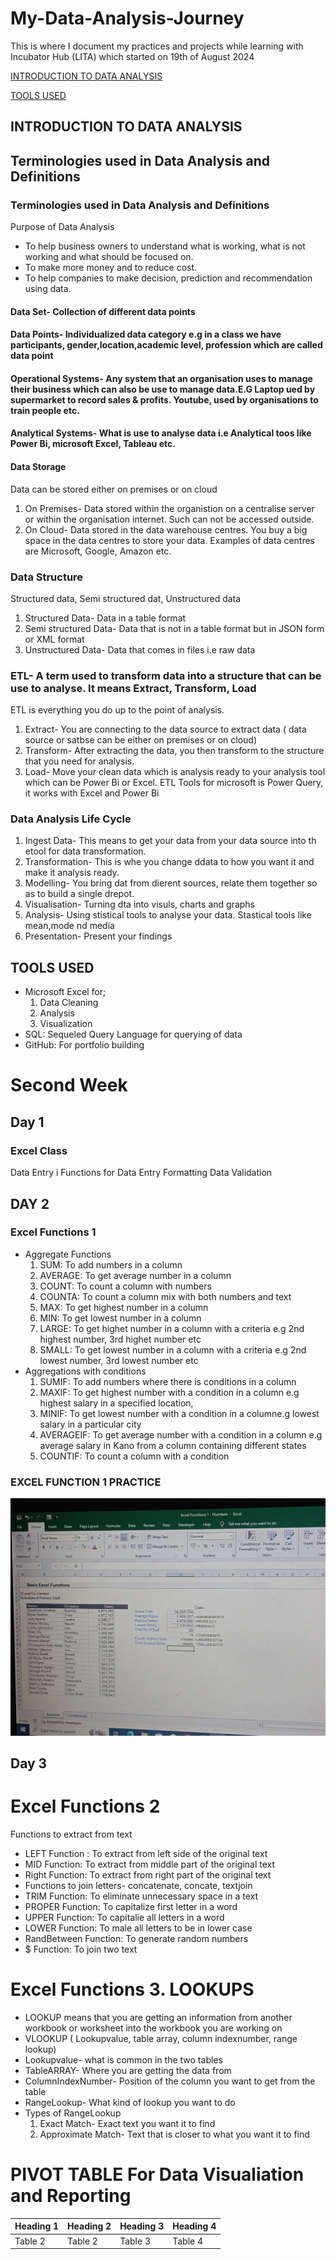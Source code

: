 # My-Data-Analysis-Journey

This is where I document my practices and projects  while learning with Incubator Hub (LITA) which started on 19th of August 2024

[INTRODUCTION TO DATA ANALYSIS](#introduction-to-data-analysis)

[TOOLS USED](#tools-used)

## INTRODUCTION TO DATA ANALYSIS
Terminologies used in Data Analysis and Definitions 
---
### Terminologies used in Data Analysis and Definitions 
  Purpose of Data Analysis
- To help business owners to understand what is working, what is not working and what should be focused on.
- To make more money and to reduce cost. 
- To help companies to make decision, prediction and recommendation using data.
#### Data Set- Collection of different data points
#### Data Points- Individualized data category e.g in a class we have participants, gender,location,academic level, profession which are called data point
#### Operational Systems- Any system that an organisation uses to manage their business which can also be use to manage data.E.G Laptop ued by supermarket to record sales & profits. Youtube, used by organisations to train people etc.
#### Analytical Systems- What is use to analyse data i.e Analytical toos like Power Bi, microsoft Excel, Tableau etc.
#### Data Storage
Data can be stored either on premises or on cloud
1. On Premises- Data stored within the organistion on a centralise server or within the organisation internet. Such can not be accessed outside.
2. On Cloud- Data stored in the data warehouse centres. You buy a big space in the data centres to store your data. Examples of data centres are Microsoft, Google, Amazon etc.
### Data Structure
Structured data, Semi structured dat, Unstructured data
1. Structured Data- Data in a table format
2. Semi structured Data- Data that is not in a table format but in JSON form or XML format
3. Unstructured Data- Data that comes in files i.e raw data
### ETL- A term used to transform data into a structure that can be use to analyse. It means Extract, Transform, Load
ETL is everything you do up to the point of analysis.
1. Extract- You are connecting to the data source to extract data ( data source or satbse can be either on premises or on cloud)
2. Transform- After extracting the data, you then transform to the structure that you need for analysis.
3. Load- Move your clean data which is analysis ready to your analysis tool which can be Power Bi or Excel.
ETL Tools for microsoft is Power Query, it works with Excel and Power Bi
### Data Analysis Life Cycle
1. Ingest Data- This means to get your data from your data source into th etool for data transformation.
2. Transformation- This is whe you change ddata to how you want it and make it analysis ready.
3. Modelling- You bring dat from dierent sources, relate them together so as to build a single drepot.
4. Visualisation- Turning dta into visuls, charts and graphs
5. Analysis- Using stistical tools to analyse your data. Stastical tools like mean,mode nd media
6. Presentation- Present your findings
## TOOLS USED
- Microsoft Excel for;
  1. Data Cleaning
  2. Analysis
  3. Visualization
- SQL: Sequeled Query Language for querying of data
- GitHub: For portfolio building   
# Second Week 
## Day 1
### Excel Class
Data Entry
 i Functions for Data Entry
Formatting
Data Validation
## DAY 2
### Excel Functions 1
- Aggregate Functions
  1. SUM: To add numbers in a column
  2. AVERAGE: To get average number in a column
  3. COUNT: To count a column with numbers
  4. COUNTA: To count a column mix with both numbers and text
  5. MAX: To get highest number in a column
  6. MIN: To get lowest number in a column 
  7. LARGE: To get highet number in a column with a criteria e.g 2nd highest number, 3rd highet number etc
  8. SMALL: To get lowest number in a column with a criteria e.g 2nd lowest number, 3rd lowest number etc 
- Aggregations with conditions
  1. SUMIF: To add numbers where there is conditions in a column
  2. MAXIF: To get highest number with a condition in a column e.g highest salary in a specified location,
  3. MINIF: To get lowest number with a condition in a columne.g lowest salary in a particular city 
  4. AVERAGEIF: To get average number with a condition in a column e.g average salary in Kano from a column containing different states
  5. COUNTIF: To count a column with a condition
### EXCEL FUNCTION 1 PRACTICE
![](https://github.com/olawumiezeh/My-Data-Analysis-Journey/blob/main/Aggregate%20Functions.jpg)






## Day 3
# Excel Functions 2
Functions to extract from text
- LEFT Function : To extract from left side of the original text
- MID Function: To extract from middle part of the original text
- Right Function: To extract from right part of the original text
- Functions to join letters- concatenate, concate, textjoin
- TRIM Function: To eliminate unnecessary space in a text
- PROPER Function: To capitalize first letter in a word
- UPPER Function: To capitalie all letters in a word
- LOWER Function: To male all letters to be in lower case
- RandBetween Function: To generate random numbers
- $ Function: To join two text
# Excel Functions 3. LOOKUPS
- LOOKUP means that you are getting an information from another workbook or worksheet into the workbook you are working on
- VLOOKUP ( Lookupvalue, table array, column indexnumber, range lookup)
- Lookupvalue- what is common in the two tables
- TableARRAY- Where you are getting the data from
- ColumnIndexNumber- Position of the column you want to get from the table
- RangeLookup- What kind of lookup you want to do
- Types of RangeLookup
   1. Exact Match- Exact text you want it to find
   2. Approximate Match- Text that is closer to what you want it to find  
# PIVOT TABLE For Data Visualiation and Reporting


|Heading 1|Heading 2| Heading 3| Heading 4|
|---------|---------|----------|----------|
|Table 2|Table 2|Table 3|Table 4|













